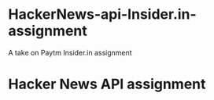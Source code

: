 # HackerNews-api-Insider.in-assignment
A take on Paytm Insider.in assignment

<h1>Hacker News API assignment</h1>
